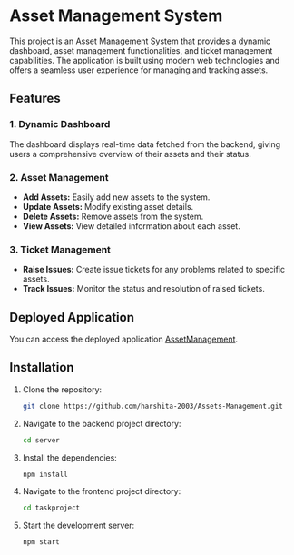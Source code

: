 # Asset Management System

This project is an Asset Management System that provides a dynamic dashboard, asset management functionalities, and ticket management capabilities. The application is built using modern web technologies and offers a seamless user experience for managing and tracking assets.

## Features

### 1. Dynamic Dashboard
The dashboard displays real-time data fetched from the backend, giving users a comprehensive overview of their assets and their status.

### 2. Asset Management
- **Add Assets:** Easily add new assets to the system.
- **Update Assets:** Modify existing asset details.
- **Delete Assets:** Remove assets from the system.
- **View Assets:** View detailed information about each asset.

### 3. Ticket Management
- **Raise Issues:** Create issue tickets for any problems related to specific assets.
- **Track Issues:** Monitor the status and resolution of raised tickets.

## Deployed Application
You can access the deployed application [AssetManagement](https://assetmanagement-psi.vercel.app/).

## Installation

1. Clone the repository:
   ```bash
   git clone https://github.com/harshita-2003/Assets-Management.git
   ```
2. Navigate to the backend project directory:
   ```bash
   cd server
   ```
3. Install the dependencies:
   ```bash
   npm install
   ```
4. Navigate to the frontend project directory:
   ```bash
   cd taskproject
   ```
5. Start the development server:
   ```bash
   npm start
   ```

